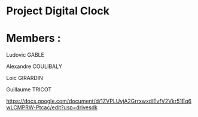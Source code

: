# Project Digital Clock

# Members :

Ludovic GABLE

Alexandre COULIBALY

Loic GIRARDIN

Guillaume TRICOT




https://docs.google.com/document/d/1ZVPLUvjA2GrrxwxdlEvfV2Vkr51Eq6wLCMPRW-Ptcac/edit?usp=drivesdk
